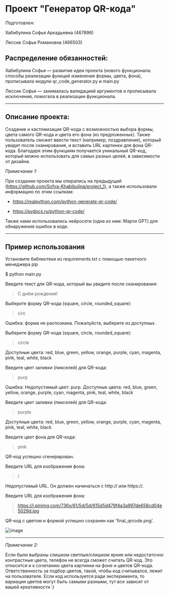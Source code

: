 # Проект "Генератор QR-кода"
*Подготовлен:*

Хабибулина Софья Аркадьевна (467896)

Лессик Софья Романовна (466503)

## **Распределение обязанностей:**

Хабибулина Софья — развитие идеи проекта (нового функционала: способы реализации функций изменения формы, цвета, фона), прописывала модули qr_code_generator.py и main.py

Лессик Софья — занималась валидацией аргументов и прописывала исключения, помогала в реализации функционала.

---
## Описание проекта:

Создание и кастомизация QR-кода с возможностью выбора формы, цвета самого QR-кода и цвета его фона (из предложенных). Также пользователь сможет ввести текст (например, поздравление), который увидит после сканирования, и вставить URL картинки для фона QR-кода. Благодаря этим функциям получается уникальный QR-код, который можно использовать для самых разных целей, в зависимости от дизайна.

*Примечание 1:*

При создании проекта мы опирались на предыдущий (https://github.com/Sofya-Khabibulina/project_1), а также использовали информацию по этим ссылкам:

- https://realpython.com/python-generate-qr-code/

- https://pydocs.ru/python-qr-code/

Также нами использовались нейросети (одна из ним: Марти GPT) для обнаружения ошибок в коде.

---
## Пример использования
Установите библиотеки из requirements.txt с помощью пакетного менеджера pip

$ python main.py

Введите текст для QR-кода, который вы увидите после сканирования:

> С днём рождения!

Выберите форму QR-кода (square, circle, rounded_square):

> circ

Ошибка: форма не распознана. Пожалуйста, выберите из доступных.

Выберите форму QR-кода (square, circle, rounded_square):

> circle

Доступные цвета:  red, blue, green, yellow, orange, purple, cyan, magenta, pink, teal, white, black

Введите цвет заливки (пикселей) для QR-кода: 

> purp

Ошибка: Недопустимый цвет: purp. Доступные цвета: red, blue, green, yellow, orange, purple, cyan, magenta, pink, teal, white, black

Введите цвет заливки (пикселей) для QR-кода:

> purple

Доступные цвета:  red, blue, green, yellow, orange, purple, cyan, magenta, pink, teal, white, black

Введите цвет фона для QR-кода:

> pink

QR-код успешно сгенерирован.

Введите URL для изображения фона: 

> /

Недопустимый URL. Он должен начинаться с http:// или https://.

Введите URL для изображения фона: 

> https://i.pinimg.com/736x/61/5d/5d/615d5d479f4a3a997de658cd04e5029d.jpg

QR-код с цветом и формой успешно сохранен как 'final_qrcode.png'.

![image](https://github.com/user-attachments/assets/038686d3-a13c-403f-ae35-4905eba2f974)



---

*Примечание 2:*

Если были выбраны слишком светлые/слишком яркие или недостаточно контрастные цвета, телефон не всегда сможет считать QR-код. Это относится и к сочетанию цвета картинки на фоне и цветов QR-кода. Ответственность за подбор цветов, такой, чтобы код считывался, лежит на пользователе. Если код используется ради эксперимента, то вариации цветов могут быть самыми разными, тут все зависит от вашей креативности :)
